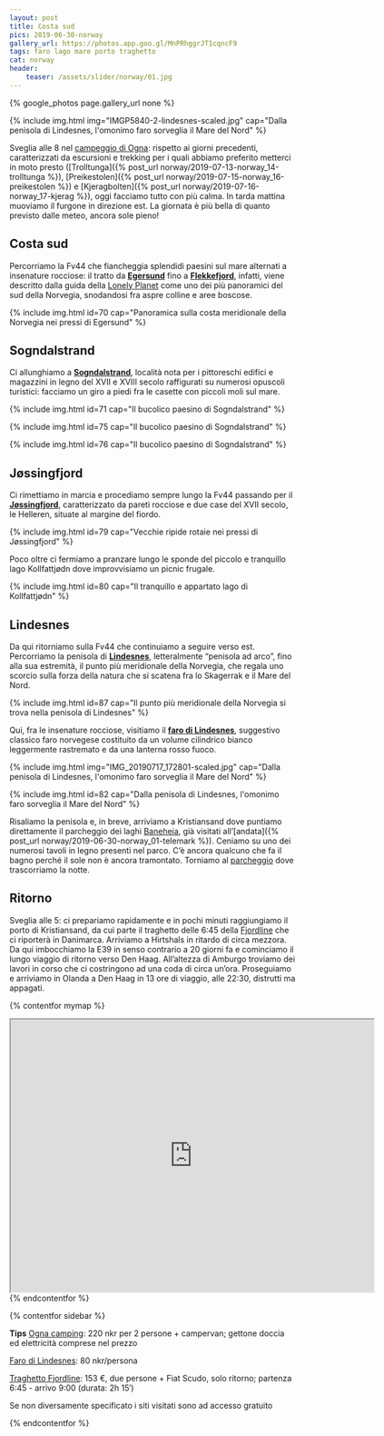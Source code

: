 ```yaml
---
layout: post
title: Costa sud
pics: 2019-06-30-norway
gallery_url: https://photos.app.goo.gl/MnPRhggrJT1cqncF9
tags: faro lago mare porto traghetto
cat: norway
header:
    teaser: /assets/slider/norway/01.jpg
---
```


{% google_photos page.gallery_url none %}

{% include img.html img="IMGP5840-2-lindesnes-scaled.jpg" cap="Dalla penisola di Lindesnes, l'omonimo faro sorveglia il Mare del Nord" %}

Sveglia alle 8 nel [campeggio di Ogna](https://www.ognacamping.no/en/): rispetto ai giorni precedenti, caratterizzati da escursioni e trekking per i quali abbiamo preferito metterci in moto presto ([Trolltunga]({% post_url norway/2019-07-13-norway_14-trolltunga %}), [Preikestolen]({% post_url norway/2019-07-15-norway_16-preikestolen %}) e [Kjeragbolten]({% post_url norway/2019-07-16-norway_17-kjerag %}), oggi facciamo tutto con più calma. In tarda mattina muoviamo il furgone in direzione est. La giornata è più bella di quanto previsto dalle meteo, ancora sole pieno!

## Costa sud

Percorriamo la Fv44 che fiancheggia splendidi paesini sul mare alternati a insenature rocciose: il tratto da **[Egersund](https://www.fjordnorway.com/places-to-go/egersund-town-centre-p1086743)** fino a [**Flekkefjord**](https://www.visitnorway.com/places-to-go/southern-norway/flekkefjord/), infatti, viene descritto dalla guida della [Lonely Planet](https://shop.lonelyplanetitalia.it/prodotto/guida-di-viaggio-norvegia) come uno dei più panoramici del sud della Norvegia, snodandosi fra aspre colline e aree boscose.

{% include img.html id=70 cap="Panoramica sulla costa meridionale della Norvegia nei pressi di Egersund" %}

## Sogndalstrand

Ci allunghiamo a **[Sogndalstrand](https://www.visitnorway.com/listings/sogndalstrand/10739/)**, località nota per i pittoreschi edifici e magazzini in legno del XVII e XVIII secolo raffigurati su numerosi opuscoli turistici: facciamo un giro a piedi fra le casette con piccoli moli sul mare.

{% include img.html id=71 cap="Il bucolico paesino di Sogndalstrand" %}

{% include img.html id=75 cap="Il bucolico paesino di Sogndalstrand" %}

{% include img.html id=76 cap="Il bucolico paesino di Sogndalstrand" %}

## Jøssingfjord

Ci rimettiamo in marcia e procediamo sempre lungo la Fv44 passando per il **[Jøssingfjord](https://www.visitnorway.it/listings/helleren-and-j%C3%B8ssingfjord/10735/)**, caratterizzato da pareti rocciose e due case del XVII secolo, le Helleren, situate al margine del fiordo.

{% include img.html id=79 cap="Vecchie ripide rotaie nei pressi di Jøssingfjord" %}

Poco oltre ci fermiamo a pranzare lungo le sponde del piccolo e tranquillo lago Kollfattjødn dove improvvisiamo un picnic frugale.

{% include img.html id=80 cap="Il tranquillo e appartato lago di Kollfattjødn" %}

## Lindesnes

Da qui ritorniamo sulla Fv44 che continuiamo a seguire verso est. Percorriamo la penisola di **[Lindesnes](https://www.visitnorway.com/places-to-go/southern-norway/lindesnes/)**, letteralmente “penisola ad arco”, fino alla sua estremità, il punto più meridionale della Norvegia, che regala uno scorcio sulla forza della natura che si scatena fra lo Skagerrak e il Mare del Nord.

{% include img.html id=87 cap="Il punto più meridionale della Norvegia si trova nella penisola di Lindesnes" %}

Qui, fra le insenature rocciose, visitiamo il **[faro di Lindesnes](https://www.visitnorway.com/places-to-go/southern-norway/lindesnes/listings-lindesnes-region/lindesnes-lighthouse/3644/)**, suggestivo classico faro norvegese costituito da un volume cilindrico bianco leggermente rastremato e da una lanterna rosso fuoco.

{% include img.html img="IMG_20190717_172801-scaled.jpg" cap="Dalla penisola di Lindesnes, l'omonimo faro sorveglia il Mare del Nord" %}

{% include img.html id=82 cap="Dalla penisola di Lindesnes, l'omonimo faro sorveglia il Mare del Nord" %}

Risaliamo la penisola e, in breve, arriviamo a Kristiansand dove puntiamo direttamente il parcheggio dei laghi [Baneheia](https://park4night.com/lieu/58798//kristiansand-10-svarttj%C3%B8nnveien/norway/kristiansand#prettyPhoto), già visitati all’[andata]({% post_url norway/2019-06-30-norway_01-telemark %}). Ceniamo su uno dei numerosi tavoli in legno presenti nel parco. C’è ancora qualcuno che fa il bagno perché il sole non è ancora tramontato. Torniamo al [parcheggio](https://park4night.com/lieu/58798//kristiansand-10-svarttj%C3%B8nnveien/norway/kristiansand#prettyPhoto) dove trascorriamo la notte.

## Ritorno

Sveglia alle 5: ci prepariamo rapidamente e in pochi minuti raggiungiamo il porto di Kristiansand, da cui parte il traghetto delle 6:45 della [Fjordline](https://www.fjordline.com/en) che ci riporterà in Danimarca. Arriviamo a Hirtshals in ritardo di circa mezzora. Da qui imbocchiamo la E39 in senso contrario a 20 giorni fa e cominciamo il lungo viaggio di ritorno verso Den Haag. All’altezza di Amburgo troviamo dei lavori in corso che ci costringono ad una coda di circa un’ora. Proseguiamo e arriviamo in Olanda a Den Haag in 13 ore di viaggio, alle 22:30, distrutti ma appagati.

{% contentfor mymap %}
<iframe src="https://www.google.com/maps/d/embed?mid=1Zq412hsHtAhB0wvIPQNmXxJQUWI1OuUB&ehbc=2E312F" width="640" height="480"></iframe>
{% endcontentfor %}

{% contentfor sidebar %}

**Tips**
[Ogna camping](https://www.ognacamping.no/en/): 220 nkr per 2 persone + campervan; gettone doccia ed elettricità comprese nel prezzo

[Faro di Lindesnes](https://www.visitnorway.com/places-to-go/southern-norway/lindesnes/listings-lindesnes-region/lindesnes-lighthouse/3644/): 80 nkr/persona

[Traghetto Fjordline](https://www.fjordline.com/en): 153 €, due persone + Fiat Scudo, solo ritorno; partenza 6:45 - arrivo 9:00 (durata: 2h 15′)

Se non diversamente specificato i siti visitati sono ad accesso gratuito

{% endcontentfor %}